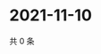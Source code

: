 # 2021-11-10

共 0 条

<!-- BEGIN WEIBO -->
<!-- 最后更新时间 Wed Nov 10 2021 12:14:53 GMT+0800 (China Standard Time) -->

<!-- END WEIBO -->
